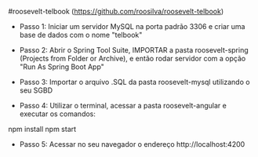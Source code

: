 #roosevelt-telbook (https://github.com/roosilva/roosevelt-telbook)

- Passo 1: Iniciar um servidor MySQL na porta padrão 3306 e criar uma base de dados com o nome "telbook"

- Passo 2: Abrir o Spring Tool Suite, IMPORTAR a pasta roosevelt-spring (Projects from Folder or Archive), e então rodar servidor com a opção "Run As Spring Boot App"

- Passo 3: Importar o arquivo .SQL da pasta roosevelt-mysql utilizando o seu SGBD

- Passo 4: Utilizar o terminal, acessar a pasta roosevelt-angular e executar os comandos:

npm install
npm start

- Passo 5: Acessar no seu navegador o endereço http://localhost:4200